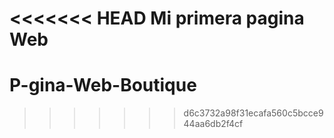 <<<<<<< HEAD
Mi primera pagina Web
=======
# P-gina-Web-Boutique
>>>>>>> d6c3732a98f31ecafa560c5bcce944aa6db2f4cf
